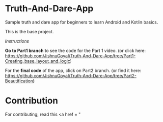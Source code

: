 # Truth-And-Dare-App
Sample truth and dare app for beginners to learn Android and Kotlin basics.

This is the base project.

_Instructions_

**Go to Part1 branch** to see the code for the Part 1 video. (or click here: https://github.com/JishnuGoyal/Truth-And-Dare-App/tree/Part1-Creating_base_layout_and_logic)

For the **final code** of the app, click on Part2 branch. (or find it here: https://github.com/JishnuGoyal/Truth-And-Dare-App/tree/Part2-Beautification)

# Contribution
For contributing, read this <a href = "
                             

